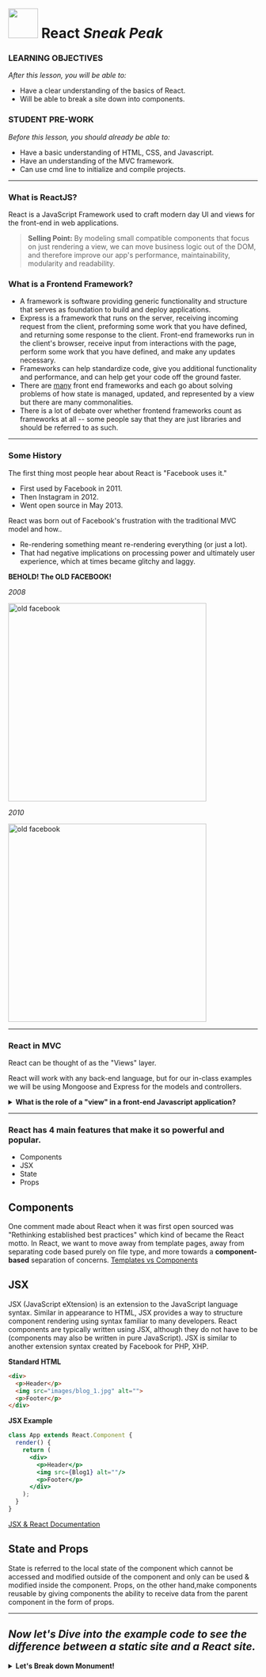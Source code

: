 
# <img src="https://cloud.githubusercontent.com/assets/7833470/10899314/63829980-8188-11e5-8cdd-4ded5bcb6e36.png" height="60"> **React** *Sneak Peak*

### LEARNING OBJECTIVES
*After this lesson, you will be able to:*

- Have a clear understanding of the basics of React.
- Will be able to break a site down into components. 


### STUDENT PRE-WORK
*Before this lesson, you should already be able to:*

- Have a basic understanding of HTML, CSS, and Javascript.
- Have an understanding of the MVC framework.
- Can use cmd line to initialize and compile projects.

<hr>

### What is ReactJS?

React is a JavaScript Framework used to craft modern day UI and views for the front-end in web applications.

> **Selling Point:** By modeling small compatible components that focus on just rendering a view, we can move business logic out of the DOM, and therefore improve our app's performance, maintainability, modularity and readability.

### What is a Frontend Framework? 

- A framework is software providing generic functionality and structure that serves as foundation to build and deploy applications.
- Express is a framework that runs on the server, receiving incoming request from the client, preforming some work that you have defined, and returning some response to the client.  Front-end frameworks run in the client's browser, receive input from interactions with the page, perform some work that you have defined, and make any updates necessary.
- Frameworks can help standardize code, give you additional functionality and performance, and can help get your code off the ground faster.  
- There are [many](https://stateofjs.com/2017/front-end/) front end frameworks and each go about solving problems of how state is managed, updated, and represented by a view but there are many commonalities.
- There is a lot of debate over whether frontend frameworks count as frameworks at all -- some people say that they are just libraries and should be referred to as such.

<hr>

### Some History

The first thing most people hear about React is "Facebook uses it."
* First used by Facebook in 2011.
* Then Instagram in 2012.
* Went open source in May 2013.

React was born out of Facebook's frustration with the traditional MVC model and how..
  * Re-rendering something meant re-rendering everything (or just a lot).
  * That had negative implications on processing power and ultimately user experience, which at times became glitchy and laggy.

**BEHOLD! The OLD FACEBOOK!** 

*2008*

<img src='https://lh3.googleusercontent.com/d4ypmybEZT8SAOj1efmy9CCkKwNG3Dd-Mv0__FoIsWgK0iWuYWBS4NPHOf71ANpKcx2ElOndGeiDInxm8p-sOMqNXBkPy3y-HsH45lGscqJepxFOYkU1_6BbAw' alt='old facebook' width='400px'>

*2010*

<img src='https://lh4.googleusercontent.com/lNCcVZlrC08vdkMrMZ8XCGjD5a3w8yUybFm2YN7VJJzOttmEl99lR_bXcW21hw7AVtKDRvQajA4AsqJHVHqzhHnkNsVmMRXMvi9uuoV3iIU5gIJjSSkUee8fpg' alt='old facebook' width='400px'>

<hr>

### React in MVC

React can be thought of as the "Views" layer.

React will work with any back-end language, but for our in-class examples we will be using Mongoose and Express for the models and controllers.

<details>
  <summary><strong>What is the role of a "view" in a front-end Javascript application?</strong></summary>
  The visual template the user sees, often populated with data from our models.
</details>

<hr>

### React has 4 main features that make it so powerful and popular.

- Components
- JSX
- State
- Props


## Components

One comment made about React when it was first open sourced was "Rethinking established best practices" which kind of became the React motto.  In React, we want to move away from template pages, away from separating code based purely on file type, and more towards a **component-based** separation of concerns.  [Templates vs Components](https://wanderoak.co/fixed-templates-vs-components/)

## JSX

JSX (JavaScript eXtension) is an extension to the JavaScript language syntax. Similar in appearance to HTML, JSX provides a way to structure component rendering using syntax familiar to many developers. React components are typically written using JSX, although they do not have to be (components may also be written in pure JavaScript). JSX is similar to another extension syntax created by Facebook for PHP, XHP.

**Standard HTML**

```html
<div>
  <p>Header</p>
  <img src="images/blog_1.jpg" alt="">
  <p>Footer</p>
</div>
```
**JSX Example**

```jsx
class App extends React.Component {
  render() {
    return (
      <div>
        <p>Header</p>
        <img src={Blog1} alt=""/>
        <p>Footer</p>
      </div>
    );
  }
}

```

[JSX & React Documentation](https://reactjs.org/docs/introducing-jsx.html)

## State and Props

State is referred to the local state of the component which cannot be accessed and modified outside of the component and only can be used & modified inside the component. Props, on the other hand,make components reusable by giving components the ability to receive data from the parent component in the form of props.

<hr>

## *Now let's Dive into the example code to see the difference between a static site and a React site.*


<details>
  <summary><strong>Let's Break down Monument!</strong></summary>
 
**Component breakdown for `index.html`:**

    - Header
      - Nav
    - Main
      - ArticlesList
        - Article
        - Article
        - Article
      - About
      - VisualGuide
      - Contact
    - Footer

**Component breakdown for `blog.html`:**
   
    - Header
      - Nav
    - Main
      - PostsList
        - Post
        - Post
        - Post
      - About
      - Issues
      - Comment
    - Footer

</details>

